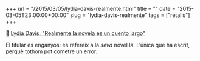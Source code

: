 +++
url = "/2015/03/05/lydia-davis-realmente.html"
title = ""
date = "2015-03-05T23:00:00+00:00"
slug = "lydia-davis-realmente"
tags = ["retalls"]
+++

📎 [Lydia Davis: "Realmente la novela es un cuento largo"](http://cultura.elpais.com/cultura/2015/02/25/babelia/1424868379_739056.html)

El titular és enganyós: es refereix a la *seva* novel·la. L’única que ha escrit, perquè tothom pot cometre un error.

